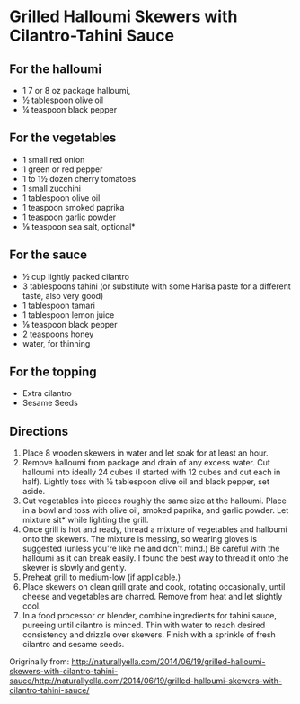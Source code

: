 Grilled Halloumi Skewers with Cilantro-Tahini Sauce
==============

For the halloumi
----------
* 1 7 or 8 oz package halloumi,
* ½ tablespoon olive oil
* ¼ teaspoon black pepper

For the vegetables
----------
* 1 small red onion
* 1 green or red pepper
* 1 to 1½ dozen cherry tomatoes
* 1 small zucchini
* 1 tablespoon olive oil
* 1 teaspoon smoked paprika
* 1 teaspoon garlic powder
* ⅛ teaspoon sea salt, optional*

For the sauce
----------
* ½ cup lightly packed cilantro
* 3 tablespoons tahini (or substitute with some Harisa paste for a different taste, also very good)
* 1 tablespoon tamari
* 1 tablespoon lemon juice
* ⅛ teaspoon black pepper
* 2 teaspoons honey
* water, for thinning

For the topping
----------
* Extra cilantro
* Sesame Seeds

Directions
-----------
1. Place 8 wooden skewers in water and let soak for at least an hour.
2. Remove halloumi from package and drain of any excess water. Cut halloumi into ideally 24 cubes (I started with 12 cubes and cut each in half). Lightly toss with ½ tablespoon olive oil and black pepper, set aside.
3. Cut vegetables into pieces roughly the same size at the halloumi. Place in a bowl and toss with olive oil, smoked paprika, and garlic powder. Let mixture sit* while lighting the grill.
4. Once grill is hot and ready, thread a mixture of vegetables and halloumi onto the skewers. The mixture is messing, so wearing gloves is suggested (unless you're like me and don't mind.) Be careful with the halloumi as it can break easily. I found the best way to thread it onto the skewer is slowly and gently.
5. Preheat grill to medium-low (if applicable.)
6. Place skewers on clean grill grate and cook, rotating occasionally, until cheese and vegetables are charred. Remove from heat and let slightly cool.
7. In a food processor or blender, combine ingredients for tahini sauce, pureeing until cilantro is minced. Thin with water to reach desired consistency and drizzle over skewers. Finish with a sprinkle of fresh cilantro and sesame seeds.

Origrinally from:
  http://naturallyella.com/2014/06/19/grilled-halloumi-skewers-with-cilantro-tahini-sauce/http://naturallyella.com/2014/06/19/grilled-halloumi-skewers-with-cilantro-tahini-sauce/
